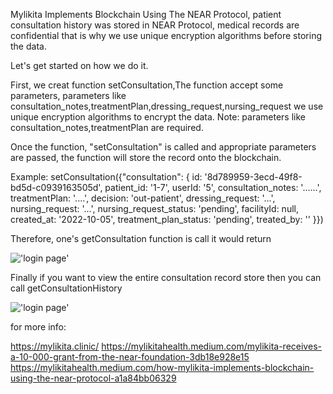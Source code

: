 Mylikita  Implements Blockchain Using The NEAR Protocol, patient consultation history was stored in NEAR Protocol, medical records are confidential that is why we use unique encryption algorithms before storing the data.

Let's get started on how we do it.

First, we creat function setConsultation,The function accept some parameters, parameters like consultation_notes,treatmentPlan,dressing_request,nursing_request we use unique encryption algorithms to encrypt the data.
Note: parameters like consultation_notes,treatmentPlan are required.

Once the function, "setConsultation" is called and appropriate parameters are passed, the function  will store the record onto the blockchain.

Example: setConsultation({"consultation": {
    id: '8d789959-3ecd-49f8-bd5d-c0939163505d',
    patient_id: '1-7',
    userId: '5',
    consultation_notes: '......',
    treatmentPlan: '....',
    decision: 'out-patient',
    dressing_request: '...',
    nursing_request: '...',
    nursing_request_status: 'pending',
    facilityId: null,
    created_at: '2022-10-05',
    treatment_plan_status: 'pending',
    treated_by: ''
  }})
 
Therefore, one's getConsultation function is call it would return

!['login page'](https://github.com/emaitee/mylikita-near-wallet-project/blob/main/img/image2.png)

Finally if you want to view the entire consultation record store then you can call getConsultationHistory

!['login page'](https://github.com/emaitee/mylikita-near-wallet-project/blob/main/img/image1.png)


for more info:

https://mylikita.clinic/
https://mylikitahealth.medium.com/mylikita-receives-a-10-000-grant-from-the-near-foundation-3db18e928e15
https://mylikitahealth.medium.com/how-mylikita-implements-blockchain-using-the-near-protocol-a1a84bb06329
